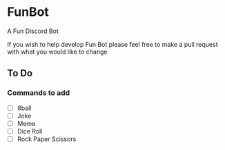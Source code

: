 # FunBot
A Fun Discord Bot

If you wish to help develop Fun Bot please feel free to make a pull request with what you would like to change


## To Do

### Commands to add
- [ ] 8ball
- [ ] Joke
- [ ] Meme
- [ ] Dice Roll
- [ ] Rock Paper Scissors
